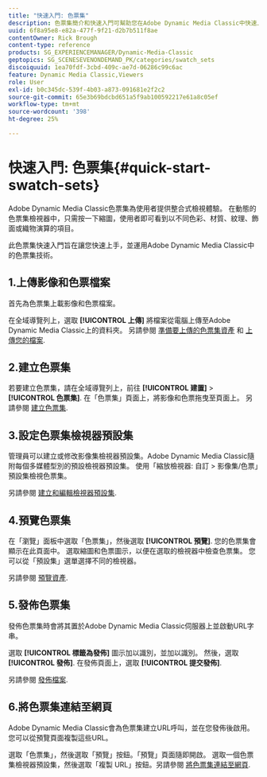 ```yaml
---
title: "快速入門: 色票集"
description: 色票集簡介和快速入門可幫助您在Adobe Dynamic Media Classic中快速上手並執行。
uuid: 6f8a95e8-e82a-477f-9f21-d2b7b511f8ae
contentOwner: Rick Brough
content-type: reference
products: SG_EXPERIENCEMANAGER/Dynamic-Media-Classic
geptopics: SG_SCENESEVENONDEMAND_PK/categories/swatch_sets
discoiquuid: 1ea70fdf-3cbd-409c-ae7d-06286c99c6ac
feature: Dynamic Media Classic,Viewers
role: User
exl-id: b0c345dc-539f-4b03-a873-091681e2f2c2
source-git-commit: 65e3b69bdcbd651a5f9ab100592217e61a8c05ef
workflow-type: tm+mt
source-wordcount: '398'
ht-degree: 25%

---
```


# 快速入門: 色票集{#quick-start-swatch-sets}

Adobe Dynamic Media Classic色票集為使用者提供整合式檢視體驗。 在動態的色票集檢視器中，只需按一下縮圖，使用者即可看到以不同色彩、材質、紋理、飾面或織物演算的項目。

此色票集快速入門旨在讓您快速上手，並運用Adobe Dynamic Media Classic中的色票集技術。

## 1.上傳影像和色票檔案

首先為色票集上載影像和色票檔案。

在全域導覽列上，選取 **[!UICONTROL 上傳]** 將檔案從電腦上傳至Adobe Dynamic Media Classic上的資料夾。 另請參閱 [準備要上傳的色票集資產](preparing-swatch-set-assets-upload.md#preparing-swatch-set-assets-for-upload) 和 [上傳您的檔案](uploading-files.md#uploading-your-files).

## 2.建立色票集

若要建立色票集，請在全域導覽列上，前往 **[!UICONTROL 建置]** > **[!UICONTROL 色票集]**. 在「色票集」頁面上，將影像和色票拖曳至頁面上。 另請參閱 [建立色票集](creating-swatch-set.md#creating-a-swatch-set).

## 3.設定色票集檢視器預設集

管理員可以建立或修改影像集檢視器預設集。Adobe Dynamic Media Classic隨附每個多媒體型別的預設檢視器預設集。 使用「縮放檢視器: 自訂 > 影像集/色票」預設集檢視色票集。

另請參閱 [建立和編輯檢視器預設集](application-setup.md#adding-and-editing-viewer-presets).

## 4.預覽色票集

在「瀏覽」面板中選取「色票集」，然後選取 **[!UICONTROL 預覽]**. 您的色票集會顯示在此頁面中。 選取縮圖和色票圖示，以便在選取的檢視器中檢查色票集。 您可以從「預設集」選單選擇不同的檢視器。

另請參閱 [預覽資產](previewing-asset.md#previewing-an-asset).

## 5.發佈色票集

發佈色票集時會將其置於Adobe Dynamic Media Classic伺服器上並啟動URL字串。

選取 **[!UICONTROL 標籤為發佈]** 圖示加以識別，並加以識別。 然後，選取 **[!UICONTROL 發佈]**. 在發佈頁面上，選取 **[!UICONTROL 提交發佈]**.

另請參閱 [發佈檔案](publishing-files.md#publishing-files).

## 6.將色票集連結至網頁

Adobe Dynamic Media Classic會為色票集建立URL呼叫，並在您發佈後啟用。 您可以從預覽頁面複製這些URL。

選取「色票集」，然後選取「預覽」按鈕。「預覽」頁面隨即開啟。 選取一個色票集檢視器預設集，然後選取「複製 URL」按鈕。另請參閱 [將色票集連結至網頁](linking-swatch-set-web-page.md#linking-a-swatch-set-to-a-web-page).

